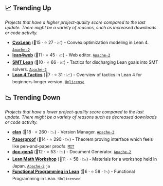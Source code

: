 ## 📈 Trending Up

_Projects that have a higher project-quality score compared to the last update. There might be a variety of reasons, such as increased downloads or code activity._

- <b><a href="https://github.com/verified-optimization/CvxLean">CvxLean</a></b> (🥇15 ·  ⭐ 27 · 📈) - Convex optimization modeling in Lean 4. <code><a href="http://bit.ly/3nYMfla">Apache-2</a></code>
- <b><a href="https://live.lean-lang.org/">lean4web</a></b> (🥉11 ·  ⭐ 45 · 📈) - Web editor. <code><a href="http://bit.ly/3nYMfla">Apache-2</a></code>
- <b><a href="https://github.com/ufmg-smite/lean-smt">SMT Lean</a></b> (🥉10 ·  ⭐ 66 · 📈) - Tactics for discharging Lean goals into SMT solvers. <code><a href="http://bit.ly/3nYMfla">Apache-2</a></code>
- <b><a href="https://github.com/madvorak/lean4-tactics">Lean 4 Tactics</a></b> (🥈7 ·  ⭐ 31 · 📈) - Overview of tactics in Lean 4 for beginners longer version. <code><a href="http://bit.ly/3rvuUlR">Unlicense</a></code>

## 📉 Trending Down

_Projects that have a lower project-quality score compared to the last update. There might be a variety of reasons such as decreased downloads or code activity._

- <b><a href="https://github.com/leanprover/elan">elan</a></b> (🥈18 ·  ⭐ 260 · 📉) - Version Manager. <code><a href="http://bit.ly/3nYMfla">Apache-2</a></code>
- <b><a href="https://github.com/Paper-Proof/paperproof">Paperproof</a></b> (🥉14 ·  ⭐ 290 · 📉) - Theorem proving interface which feels like pen-and-paper proofs. <code><a href="http://bit.ly/34MBwT8">MIT</a></code>
- <b><a href="https://github.com/leanprover/doc-gen4">doc-gen4</a></b> (🥉12 ·  ⭐ 53 · 📉) - Document Generator. <code><a href="http://bit.ly/3nYMfla">Apache-2</a></code>
- <b><a href="https://github.com/yuma-mizuno/lean-math-workshop">Lean Math Workshop</a></b> (🥇11 ·  ⭐ 58 · 📉) - Materials for a workshop held in Japan. <code><a href="http://bit.ly/3nYMfla">Apache-2</a></code> <code>ja</code>
- <b><a href="https://lean-lang.org/functional_programming_in_lean/">Functional Programming in Lean</a></b> (🥉6 ·  ⭐ 58 · 📉) - Functional Programming in Lean. <code>❗Unlicensed</code>


